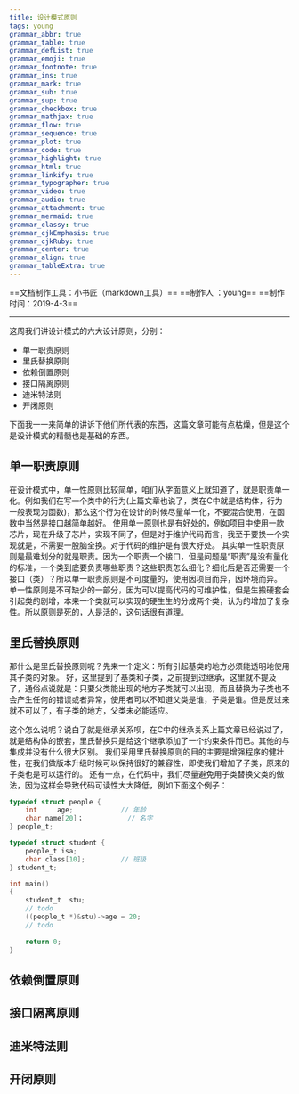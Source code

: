 ```yaml
---
title: 设计模式原则
tags: young
grammar_abbr: true
grammar_table: true
grammar_defList: true
grammar_emoji: true
grammar_footnote: true
grammar_ins: true
grammar_mark: true
grammar_sub: true
grammar_sup: true
grammar_checkbox: true
grammar_mathjax: true
grammar_flow: true
grammar_sequence: true
grammar_plot: true
grammar_code: true
grammar_highlight: true
grammar_html: true
grammar_linkify: true
grammar_typographer: true
grammar_video: true
grammar_audio: true
grammar_attachment: true
grammar_mermaid: true
grammar_classy: true
grammar_cjkEmphasis: true
grammar_cjkRuby: true
grammar_center: true
grammar_align: true
grammar_tableExtra: true
---
```

==文档制作工具：小书匠（markdown工具）==
==制作人     ：young==
==制作时间：2019-4-3==


----------

这周我们讲设计模式的六大设计原则，分别：

* 单一职责原则
* 里氏替换原则
* 依赖倒置原则
* 接口隔离原则
* 迪米特法则
* 开闭原则

下面我一一来简单的讲诉下他们所代表的东西，这篇文章可能有点枯燥，但是这个是设计模式的精髓也是基础的东西。

## 单一职责原则

在设计模式中，单一性原则比较简单，咱们从字面意义上就知道了，就是职责单一化。例如我们在写一个类中的行为(上篇文章也说了，类在C中就是结构体，行为一般表现为函数)，那么这个行为在设计的时候尽量单一化，不要混合使用，在函数中当然是接口越简单越好。
使用单一原则也是有好处的，例如项目中使用一款芯片，现在升级了芯片，实现不同了，但是对于维护代码而言，我至于要换一个实现就是，不需要一股脑全换。对于代码的维护是有很大好处。
其实单一性职责原则是最难划分的就是职责。因为一个职责一个接口，但是问题是“职责”是没有量化的标准，一个类到底要负责哪些职责？这些职责怎么细化？细化后是否还需要一个接口（类）？所以单一职责原则是不可度量的，使用因项目而异，因环境而异。
单一性原则是不可缺少的一部分，因为可以提高代码的可维护性，但是生搬硬套会引起类的剧增，本来一个类就可以实现的硬生生的分成两个类，认为的增加了复杂性。所以原则是死的，人是活的，这句话很有道理。

## 里氏替换原则

那什么是里氏替换原则呢？先来一个定义：所有引起基类的地方必须能透明地使用其子类的对象。
好，这里提到了基类和子类，之前提到过继承，这里就不提及了，通俗点说就是：只要父类能出现的地方子类就可以出现，而且替换为子类也不会产生任何的错误或者异常，使用者可以不知道父类是谁，子类是谁。但是反过来就不可以了，有子类的地方，父类未必能适应。

这个怎么说呢？说白了就是继承关系呗，在C中的继承关系上篇文章已经说过了，就是结构体的嵌套，里氏替换只是给这个继承添加了一个约束条件而已。其他的与集成并没有什么很大区别。
我们采用里氏替换原则的目的主要是增强程序的健壮性，在我们做版本升级时候可以保持很好的兼容性，即使我们增加了子类，原来的子类也是可以运行的。
还有一点，在代码中，我们尽量避免用子类替换父类的做法，因为这样会导致代码可读性大大降低，例如下面这个例子：

``` c
typedef struct people {
	int     age;			// 年龄
	char name[20]；			 // 名字 
} people_t;

typedef struct student {
    people_t isa;
    char class[10];			// 班级
} student_t;

int main()
{
    student_t  stu;
	// todo
	((people_t *)&stu)->age = 20;
	// todo
	
	return 0;
}
```

## 依赖倒置原则

## 接口隔离原则

## 迪米特法则

## 开闭原则

